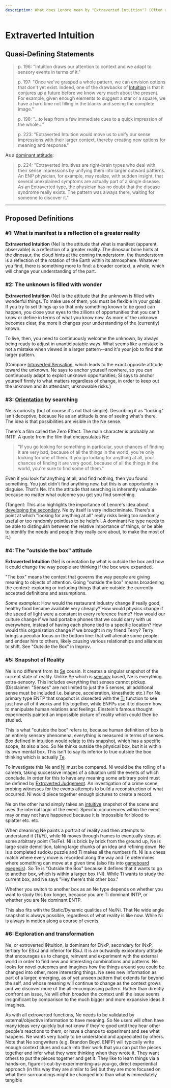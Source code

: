 ```yaml
---
description: What does Lenore mean by "Extraverted Intuition"? (Often abbreviated "Ne".)
---
```


# Extraverted Intuition

## Quasi-Defining Statements

> p. 196: "Intuition draws our attention to context and we adapt to sensory events in terms of it."
>
> p. 197: "Once we've grasped a whole pattern, we can envision options that don't yet exist. Indeed, one of the drawbacks of [Intuition](./) is that it conjures up a future before we know very much about the present. For example, given enough elements to suggest a star or a square, we have a hard time not filling in the blanks and seeing the complete image."
>
> p. 198: "...to leap from a few immediate cues to a quick impression of the whole..."
>
> p. 223: "Extraverted Intuition would move us to unify our sense impressions with their larger context, thereby creating new options for meaning and response."

As a [dominant attitude](../../cognitive-stack/dominant-function.md):&#x20;

> p. 224: "Extraverted Intuitives are right-brain types who deal with their sense impressions by unifying them into larger outward patterns. An ENP physician, for example, may realize, with sudden insight, that several unexplained symptoms are actually part of a single disease. As an Extraverted type, the physician has no doubt that the disease syndrome really exists. The pattern was always there, waiting for someone to discover it."

***

## Proposed Definitions

### #1: What is manifest is a reflection of a greater reality

**Extraverted Intuition** (Ne) is the attitude that what is manifest (apparent, observable) is a reflection of a greater reality. The dinosaur bone hints at the dinosaur, the cloud hints at the coming thunderstorm, the thunderstorm is a reflection of the rotation of the Earth within its atmosphere. Whatever you find, there is something more to find: a broader context, a whole, which will change your understanding of the part.

### #2: The unknown is filled with wonder

**Extraverted Intuition** (Ne) is the attitude that the unknown is filled with wonderful things. To make use of them, you must be flexible in your goals. If you try to set things up so that only something known to be good can happen, you close your eyes to the zillions of opportunities that you can't know or define in terms of what you know now. As more of the unknown becomes clear, the more it changes your understanding of the (currently) known.

To live, then, you need to continuously welcome the unknown, by always being ready to adjust in unanticipatable ways. What seems like a mistake is not a mistake when viewed in a larger pattern--and it's your job to find that larger pattern.

(Compare [Introverted Sensation](../sensation/introverted-sensation.md), which leads to the exact opposite attitude toward the unknown. Ne says to anchor yourself nowhere, so you can continuously adapt to exploit unknown opportunities; Si says to anchor yourself firmly to what matters regardless of change, in order to keep out the unknown and its attendant, unknowable risks.)

### #3: [Orientation](../../../../sign-interpretation/orienting/) by searching

Ne is curiosity (but of course it's not that simple). Describing it as "looking" isn't deceptive, because Ne as an attitude is one of seeing what's there. The idea is that possibilities are visible in the Ne sense.

There's a film called the Zero Effect. The main character is probably an INTP. A quote from the film that encapsulates Ne:

> "If you go looking for something in particular, your chances of finding it are very bad, because of all the things in the world, you're only looking for one of them. If you go looking for anything at all, your chances of finding it are very good, because of all the things in the world, you're sure to find some of them."

Even if you look for anything at all, and find nothing, then you found something. You just didn't find anything new, but this is an opportunity in disguise. That's Ne. It's the attitude that searching is inherently valuable because no matter what outcome you get you find something.

(Tangent: This also highlights the importance of Lenore's idea about [developing the secondary](../../cognitive-stack/secondary-function/developing-the-secondary.md). Ne by itself is very indiscriminate. There's a point at which "looking for anything at all" really risks being too randomly useful or too randomly pointless to be helpful. A dominant Ne type needs to be able to distinguish between the relative importance of things, or be able to identify the needs and people they really care about, to make the most of it.)

### #4: The "outside the box" attitude

**Extraverted Intuition** (Ne) is orientation by what is outside the box and how it could change the way people are thinking if the box were expanded.

"The box" means the context that governs the way people are giving meaning to objects of attention. Going "outside the box" means broadening the context: exploring or including things that are outside the currently accepted definitions and assumptions.

_Some examples_: How would the restaurant industry change if really good, healthy food became available very cheaply? How would physics change if the speed of light were a constant in every reference frame? How would our culture change if we had portable phones that we could carry with us everywhere, instead of having each phone tied to a specific location? How would this organization change if we brought in my friend Terry? Terry brings a peculiar focus on the bottom line: that will alienate some people and endear him to others, likely causing various relationships and alliances to shift. See "Outside the Box" in Improv.

### #5: Snapshot of Reality

Ne is no different from its [Se](../sensation/extraverted-sensation.md) cousin. It creates a singular snapshot of the current state of reality. Unlike Se which is [sensory](../sensation/) based, Ne is everything extra-sensory. This includes everything that senses cannot pickup. (Disclaimer: "Senses" are not limited to just the 5 senses, all additional sense must be included i.e. balance, acceleration, kinesthetic etc.) For Ne primary type ENTP that snapshot is dissected with the [Ti](../../judgement/thinking/introverted-thinking.md) function to see just how all of it works and fits together, while ENFPs use it to discern how to manipulate human relations and feelings. Einstein's famous thought experiments painted an impossible picture of reality which could then be studied.

This is what "outside the box" refers to, because human definition of box is an entirely sensory phenomena, everything is measured in terms of senses. Box defined in [intuition](./) would relate to this snapshot, which has a specific scope, its also a box. So Ne thinks outside the physical box, but it is within its own mental box. This isn't to say its inferior to true outside the box thinking which is actually [Te](../../judgement/thinking/extraverted-thinking.md).

To investigate this Ne and [Ni](introverted-intuition.md) must be compared. Ni would be the rolling of a camera, taking successive images of a situation until the events of which conclude. In order for this to have any meaning some arbitrary point must be defined by [Extroverted Judgement](../../judgement/#extraverted-judgment). An investigation of a crime scene, probing witnesses for the events attempts to build a reconstruction of what occurred. Ni would piece together enough pictures to create a record.

Ne on the other hand simply takes an [intuitive](./) snapshot of the scene and uses the internal logic of the event. Specific occurrences within the event may or may not have happened because it is impossible for blood to splatter etc. etc.

When dreaming Ne paints a portrait of reality and then attempts to understand it (Ti/Fi), while Ni moves through frames to eventually stops at some arbitrary point (Te/Fe). Ni is brick by brick from the ground up, Ne is large scale demolition, taking large chunks of an idea and refining down. Ne is a completed sudoku puzzle and Ti makes all the numbers fit. Ni is a chess match where every move is recorded along the way and Te determines where something can move at a given time (also fits into [gameboard exegesis](../../../../exegeses-and-hypotheses/introversion-extraversion/game-board.md)). So Te is "Outside the Box" because it defines that it wants to go to another box, which is within a larger box (Ni). While Ti wants to study the current box, and Ne says "Hey there's this other box."

Whether you switch to another box as an Ne type depends on whether you want to study this box longer, because you are Ti dominant INTP, or whether you are Ne dominant ENTP.

This also fits with the Static/Dynamic qualities of Ne/Ni. That Ne wide angle snapshot is always possible, regardless of what reality is like now. While Ni is always in motion along a course of events.

### #6: Exploration and transformation

Ne, or extroverted iNtuition, is dominant for ENxP, secondary for INxP, tertiary for ESxJ and inferior for ISxJ. It is an outwardly exploratory attitude that encourages us to change, reinvent and experiment with the external world in order to find new and interesting combinations and patterns. Ne looks for novel outcomes and imagines how the things around you could be changed into other, more interesting things. Ne sees new information as part of a larger, emerging, as of yet unseen pattern that extends far beyond the self, and whose meaning will continue to change as the context grows and we discover more of the all-encompassing pattern. Rather than directly confront an issue, Ne will often broaden the context until the issue seems insignificant by comparison to the much bigger and more expansive ideas it imagines.

As with all extroverted functions, Ne needs to be validated by external/objective information to have meaning. So Ne users will often have many ideas very quickly but not know if they're good until they hear other people's reactions to them, or have a chance to experiment and see what happens. Ne wants very badly to be understood and appreciated by others. Note that Ne songwriters (e.g. Brandon Boyd, ENFP) will typically write enough context clues and such into their work that you can put the pieces together and infer what they were thinking when they wrote it. They want others to put the pieces together and get it. They like to learn things via a hands-on, figure-it-out-by-experimenting-as-you-go, direct experiential approach (in this way they are similar to Se) but they are more focused on what their surroundings might be changed into than what is immediately tangible
